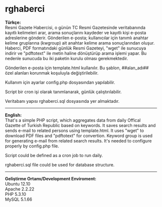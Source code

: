 rghaberci
=========
<b>Türkçe:</b><br>
Resmi Gazete Habercisi, o günün TC Resmi Gazetesinde veritabanında kayıtlı kelimeleri arar, arama sonuçlarını kaydeder ve kayıtlı kişi e-posta adreslerine gönderir. Gönderilen e-posta; kullanıcılar için tanımlı anahtar kelime gruplarına (kwgroup) ait anahtar kelime arama sonuçlarından oluşur.
Haberci, PDF formatındaki günlük Resmi Gazeteyi, "wget" ile sunucuya indirir ve "pdftotext" ile metin haline dönüştürüp arama işlemi yapar. Bu nedenle sunucuda bu iki paketin kurulu olması gerekmektedir.

Gönderilen e-posta için template.html kullanılır. Bu şablon, ##alan_adı## özel alanları korunmak koşuluyla değiştirilebilir.

Kullanım için ayarlar config.php dosyasından yapılabilir.

Script bir cron işi olarak tanımlanarak, günlük çalıştırılabilir.

Veritabanı yapısı rghaberci.sql dosyasında yer almaktadır.

____

<b>English:</b><br>
That's a simple PHP script, which aggregates data from daily Offical Gazette of Turkish Republic based on keywords. It saves search results and sends e-mail to related persons using template.html. It uses "wget" to download PDF files and "pdftotext" for convertion.
Keyword group is used for generating e-mail from related search results.
It's needed to configure properly by config.php file.

Script could be defined as a cron job to run daily.

rghaberci.sql file could be used for database structure.
___

<b>Geliştirme Ortamı/Development Enviroment:</b><br>
Ubuntu 12.10<br>
Apache 2.2.22<br>
PHP 5.3.10<br>
MySQL 5.1.66<br>
